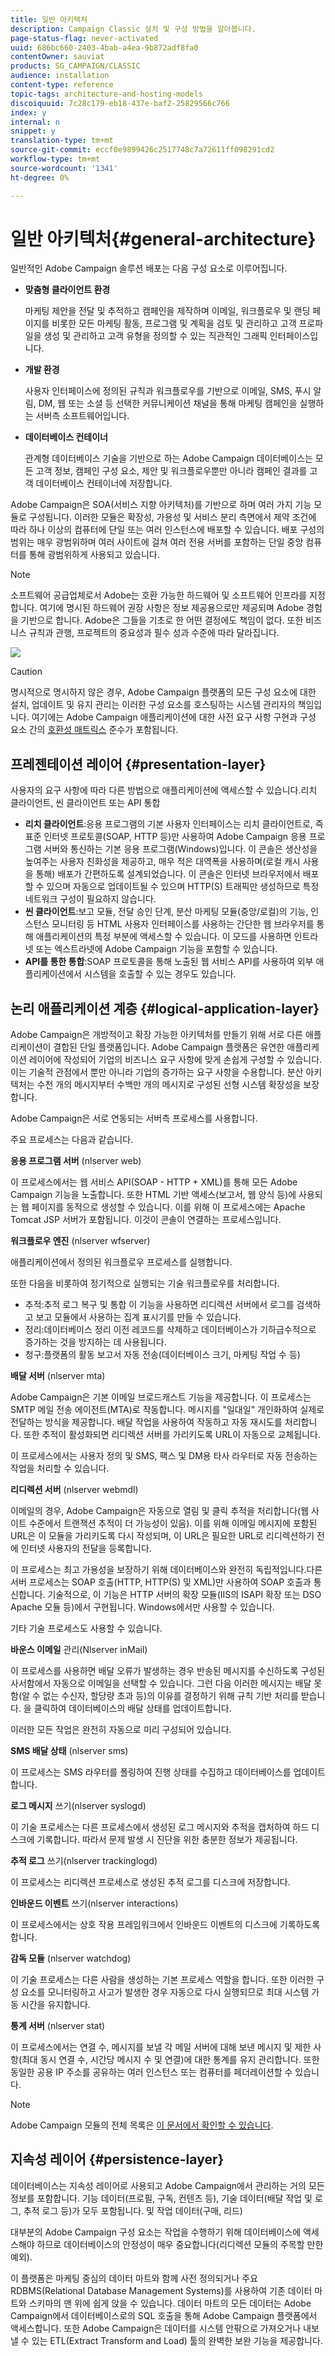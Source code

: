 ```yaml
---
title: 일반 아키텍처
description: Campaign Classic 설치 및 구성 방법을 알아봅니다.
page-status-flag: never-activated
uuid: 686bc660-2403-4bab-a4ea-9b872adf8fa0
contentOwner: sauviat
products: SG_CAMPAIGN/CLASSIC
audience: installation
content-type: reference
topic-tags: architecture-and-hosting-models
discoiquuid: 7c28c179-eb18-437e-baf2-25829566c766
index: y
internal: n
snippet: y
translation-type: tm+mt
source-git-commit: eccf0e9899426c2517748c7a72611ff098291cd2
workflow-type: tm+mt
source-wordcount: '1341'
ht-degree: 0%

---
```



# 일반 아키텍처{#general-architecture}

일반적인 Adobe Campaign 솔루션 배포는 다음 구성 요소로 이루어집니다.

* **맞춤형 클라이언트 환경**

   마케팅 제안을 전달 및 추적하고 캠페인을 제작하며 이메일, 워크플로우 및 랜딩 페이지를 비롯한 모든 마케팅 활동, 프로그램 및 계획을 검토 및 관리하고 고객 프로파일을 생성 및 관리하고 고객 유형을 정의할 수 있는 직관적인 그래픽 인터페이스입니다.

* **개발 환경**

   사용자 인터페이스에 정의된 규칙과 워크플로우를 기반으로 이메일, SMS, 푸시 알림, DM, 웹 또는 소셜 등 선택한 커뮤니케이션 채널을 통해 마케팅 캠페인을 실행하는 서버측 소프트웨어입니다.

* **데이터베이스 컨테이너**

   관계형 데이터베이스 기술을 기반으로 하는 Adobe Campaign 데이터베이스는 모든 고객 정보, 캠페인 구성 요소, 제안 및 워크플로우뿐만 아니라 캠페인 결과를 고객 데이터베이스 컨테이너에 저장합니다.

Adobe Campaign은 SOA(서비스 지향 아키텍처)를 기반으로 하며 여러 가지 기능 모듈로 구성됩니다. 이러한 모듈은 확장성, 가용성 및 서비스 분리 측면에서 제약 조건에 따라 하나 이상의 컴퓨터에 단일 또는 여러 인스턴스에 배포할 수 있습니다. 배포 구성의 범위는 매우 광범위하며 여러 사이트에 걸쳐 여러 전용 서버를 포함하는 단일 중앙 컴퓨터를 통해 광범위하게 사용되고 있습니다.

>[!NOTE]
>
>소프트웨어 공급업체로서 Adobe는 호환 가능한 하드웨어 및 소프트웨어 인프라를 지정합니다. 여기에 명시된 하드웨어 권장 사항은 정보 제공용으로만 제공되며 Adobe 경험을 기반으로 합니다. Adobe은 그들을 기초로 한 어떤 결정에도 책임이 없다. 또한 비즈니스 규칙과 관행, 프로젝트의 중요성과 필수 성과 수준에 따라 달라집니다.

![](assets/s_ncs_install_architecture.png)

>[!CAUTION]
>
>명시적으로 명시하지 않은 경우, Adobe Campaign 플랫폼의 모든 구성 요소에 대한 설치, 업데이트 및 유지 관리는 이러한 구성 요소를 호스팅하는 시스템 관리자의 책임입니다. 여기에는 Adobe Campaign 애플리케이션에 대한 사전 요구 사항 구현과 구성 요소 간의 [호환성 매트릭스](https://helpx.adobe.com/kr/campaign/kb/compatibility-matrix.html) 준수가 포함됩니다.

## 프레젠테이션 레이어 {#presentation-layer}

사용자의 요구 사항에 따라 다른 방법으로 애플리케이션에 액세스할 수 있습니다.리치 클라이언트, 씬 클라이언트 또는 API 통합

* **리치 클라이언트**:응용 프로그램의 기본 사용자 인터페이스는 리치 클라이언트로, 즉 표준 인터넷 프로토콜(SOAP, HTTP 등)만 사용하여 Adobe Campaign 응용 프로그램 서버와 통신하는 기본 응용 프로그램(Windows)입니다. 이 콘솔은 생산성을 높여주는 사용자 친화성을 제공하고, 매우 적은 대역폭을 사용하며(로컬 캐시 사용을 통해) 배포가 간편하도록 설계되었습니다. 이 콘솔은 인터넷 브라우저에서 배포할 수 있으며 자동으로 업데이트될 수 있으며 HTTP(S) 트래픽만 생성하므로 특정 네트워크 구성이 필요하지 않습니다.
* **씬 클라이언트**:보고 모듈, 전달 승인 단계, 분산 마케팅 모듈(중앙/로컬)의 기능, 인스턴스 모니터링 등 HTML 사용자 인터페이스를 사용하는 간단한 웹 브라우저를 통해 애플리케이션의 특정 부분에 액세스할 수 있습니다. 이 모드를 사용하면 인트라넷 또는 엑스트라넷에 Adobe Campaign 기능을 포함할 수 있습니다.
* **API를 통한 통합**:SOAP 프로토콜을 통해 노출된 웹 서비스 API를 사용하여 외부 애플리케이션에서 시스템을 호출할 수 있는 경우도 있습니다.

## 논리 애플리케이션 계층 {#logical-application-layer}

Adobe Campaign은 개방적이고 확장 가능한 아키텍처를 만들기 위해 서로 다른 애플리케이션이 결합된 단일 플랫폼입니다. Adobe Campaign 플랫폼은 유연한 애플리케이션 레이어에 작성되어 기업의 비즈니스 요구 사항에 맞게 손쉽게 구성할 수 있습니다. 이는 기술적 관점에서 뿐만 아니라 기업의 증가하는 요구 사항을 수용합니다. 분산 아키텍처는 수천 개의 메시지부터 수백만 개의 메시지로 구성된 선형 시스템 확장성을 보장합니다.

Adobe Campaign은 서로 연동되는 서버측 프로세스를 사용합니다.

주요 프로세스는 다음과 같습니다.

**응용 프로그램 서버** (nlserver web)

이 프로세스에서는 웹 서비스 API(SOAP - HTTP + XML)를 통해 모든 Adobe Campaign 기능을 노출합니다. 또한 HTML 기반 액세스(보고서, 웹 양식 등)에 사용되는 웹 페이지를 동적으로 생성할 수 있습니다. 이를 위해 이 프로세스에는 Apache Tomcat JSP 서버가 포함됩니다. 이것이 콘솔이 연결하는 프로세스입니다.

**워크플로우 엔진** (nlserver wfserver)

애플리케이션에서 정의된 워크플로우 프로세스를 실행합니다.

또한 다음을 비롯하여 정기적으로 실행되는 기술 워크플로우를 처리합니다.

* 추적:추적 로그 복구 및 통합 이 기능을 사용하면 리디렉션 서버에서 로그를 검색하고 보고 모듈에서 사용하는 집계 표시기를 만들 수 있습니다.
* 정리:데이터베이스 정리 이전 레코드를 삭제하고 데이터베이스가 기하급수적으로 증가하는 것을 방지하는 데 사용됩니다.
* 청구:플랫폼의 활동 보고서 자동 전송(데이터베이스 크기, 마케팅 작업 수 등)

**배달 서버** (nlserver mta)

Adobe Campaign은 기본 이메일 브로드캐스트 기능을 제공합니다. 이 프로세스는 SMTP 메일 전송 에이전트(MTA)로 작동합니다. 메시지를 &quot;일대일&quot; 개인화하여 실제로 전달하는 방식을 제공합니다. 배달 작업을 사용하여 작동하고 자동 재시도를 처리합니다. 또한 추적이 활성화되면 리디렉션 서버를 가리키도록 URL이 자동으로 교체됩니다.

이 프로세스에서는 사용자 정의 및 SMS, 팩스 및 DM용 타사 라우터로 자동 전송하는 작업을 처리할 수 있습니다.

**리디렉션 서버** (nlserver webmdl)

이메일의 경우, Adobe Campaign은 자동으로 열림 및 클릭 추적을 처리합니다(웹 사이트 수준에서 트랜잭션 추적이 더 가능성이 있음). 이를 위해 이메일 메시지에 포함된 URL은 이 모듈을 가리키도록 다시 작성되며, 이 URL은 필요한 URL로 리디렉션하기 전에 인터넷 사용자의 전달을 등록합니다.

이 프로세스는 최고 가용성을 보장하기 위해 데이터베이스와 완전히 독립적입니다.다른 서버 프로세스는 SOAP 호출(HTTP, HTTP(S) 및 XML)만 사용하여 SOAP 호출과 통신합니다. 기술적으로, 이 기능은 HTTP 서버의 확장 모듈(IIS의 ISAPI 확장 또는 DSO Apache 모듈 등)에서 구현됩니다. Windows에서만 사용할 수 있습니다.

기타 기술 프로세스도 사용할 수 있습니다.

**바운스 이메일** 관리(Nlserver inMail)

이 프로세스를 사용하면 배달 오류가 발생하는 경우 반송된 메시지를 수신하도록 구성된 사서함에서 자동으로 이메일을 선택할 수 있습니다. 그런 다음 이러한 메시지는 배달 못 함(알 수 없는 수신자, 할당량 초과 등)의 이유를 결정하기 위해 규칙 기반 처리를 받습니다. 을 클릭하여 데이터베이스의 배달 상태를 업데이트합니다.

이러한 모든 작업은 완전히 자동으로 미리 구성되어 있습니다.

**SMS 배달 상태** (nlserver sms)

이 프로세스는 SMS 라우터를 폴링하여 진행 상태를 수집하고 데이터베이스를 업데이트합니다.

**로그 메시지** 쓰기(nlserver syslogd)

이 기술 프로세스는 다른 프로세스에서 생성된 로그 메시지와 추적을 캡처하여 하드 디스크에 기록합니다. 따라서 문제 발생 시 진단을 위한 충분한 정보가 제공됩니다.

**추적 로그** 쓰기(nlserver trackinglogd)

이 프로세스는 리디렉션 프로세스로 생성된 추적 로그를 디스크에 저장합니다.

**인바운드 이벤트** 쓰기(nlserver interactions)

이 프로세스에서는 상호 작용 프레임워크에서 인바운드 이벤트의 디스크에 기록하도록 합니다.

**감독 모듈** (nlserver watchdog)

이 기술 프로세스는 다른 사람을 생성하는 기본 프로세스 역할을 합니다. 또한 이러한 구성 요소를 모니터링하고 사고가 발생한 경우 자동으로 다시 실행되므로 최대 시스템 가동 시간을 유지합니다.

**통계 서버** (nlserver stat)

이 프로세스에서는 연결 수, 메시지를 보낼 각 메일 서버에 대해 보낸 메시지 및 제한 사항(최대 동시 연결 수, 시간당 메시지 수 및 연결)에 대한 통계를 유지 관리합니다. 또한 동일한 공용 IP 주소를 공유하는 여러 인스턴스 또는 컴퓨터를 페더레이션할 수 있습니다.

>[!NOTE]
>
>Adobe Campaign 모듈의 전체 목록은 [이 문서에서 확인할 수 있습니다](../../production/using/operating-principle.md).

## 지속성 레이어 {#persistence-layer}

데이터베이스는 지속성 레이어로 사용되고 Adobe Campaign에서 관리하는 거의 모든 정보를 포함합니다. 기능 데이터(프로필, 구독, 컨텐츠 등), 기술 데이터(배달 작업 및 로그, 추적 로그 등)가 모두 포함됩니다. 및 작업 데이터(구매, 리드)

대부분의 Adobe Campaign 구성 요소는 작업을 수행하기 위해 데이터베이스에 액세스해야 하므로 데이터베이스의 안정성이 매우 중요합니다(리디렉션 모듈의 주목할 만한 예외).

이 플랫폼은 마케팅 중심의 데이터 마트와 함께 사전 정의되거나 주요 RDBMS(Relational Database Management Systems)를 사용하여 기존 데이터 마트와 스키마의 맨 위에 쉽게 앉을 수 있습니다. 데이터 마트의 모든 데이터는 Adobe Campaign에서 데이터베이스로의 SQL 호출을 통해 Adobe Campaign 플랫폼에서 액세스합니다. 또한 Adobe Campaign은 데이터를 시스템 안팎으로 가져오거나 내보낼 수 있는 ETL(Extract Transform and Load) 툴의 완벽한 보완 기능을 제공합니다.
